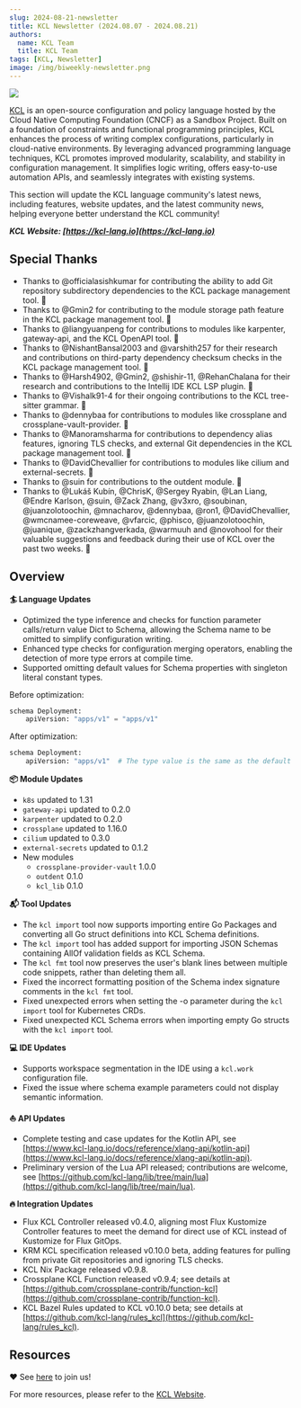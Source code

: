 ```yaml
---
slug: 2024-08-21-newsletter
title: KCL Newsletter (2024.08.07 - 2024.08.21)
authors:
  name: KCL Team
  title: KCL Team
tags: [KCL, Newsletter]
image: /img/biweekly-newsletter.png
---
```


![](/img/biweekly-newsletter.png)

[KCL](https://github.com/kcl-lang/kcl) is an open-source configuration and policy language hosted by the Cloud Native Computing Foundation (CNCF) as a Sandbox Project. Built on a foundation of constraints and functional programming principles, KCL enhances the process of writing complex configurations, particularly in cloud-native environments. By leveraging advanced programming language techniques, KCL promotes improved modularity, scalability, and stability in configuration management. It simplifies logic writing, offers easy-to-use automation APIs, and seamlessly integrates with existing systems.

This section will update the KCL language community's latest news, including features, website updates, and the latest community news, helping everyone better understand the KCL community!

**_KCL Website: [https://kcl-lang.io](https://kcl-lang.io)_**

## Special Thanks

- Thanks to @officialasishkumar for contributing the ability to add Git repository subdirectory dependencies to the KCL package management tool. 🙌
- Thanks to @Gmin2 for contributing to the module storage path feature in the KCL package management tool. 🙌
- Thanks to @liangyuanpeng for contributions to modules like karpenter, gateway-api, and the KCL OpenAPI tool. 🙌
- Thanks to @NishantBansal2003 and @varshith257 for their research and contributions on third-party dependency checksum checks in the KCL package management tool. 🙌
- Thanks to @Harsh4902, @Gmin2, @shishir-11, @RehanChalana for their research and contributions to the Intellij IDE KCL LSP plugin. 🙌
- Thanks to @Vishalk91-4 for their ongoing contributions to the KCL tree-sitter grammar. 🙌
- Thanks to @dennybaa for contributions to modules like crossplane and crossplane-vault-provider. 🙌
- Thanks to @Manoramsharma for contributions to dependency alias features, ignoring TLS checks, and external Git dependencies in the KCL package management tool. 🙌
- Thanks to @DavidChevallier for contributions to modules like cilium and external-secrets. 🙌
- Thanks to @suin for contributions to the outdent module. 🙌
- Thanks to @Lukáš Kubín, @ChrisK, @Sergey Ryabin, @Lan Liang, @Endre Karlson, @suin, @Zack Zhang, @v3xro, @soubinan, @juanzolotoochin, @mnacharov, @dennybaa, @ron1, @DavidChevallier, @wmcnamee-coreweave, @vfarcic, @phisco, @juanzolotoochin, @juanique, @zackzhangverkada, @warmuuh and @novohool for their valuable suggestions and feedback during their use of KCL over the past two weeks. 🙌

## Overview

**🏄 Language Updates**

- Optimized the type inference and checks for function parameter calls/return value Dict to Schema, allowing the Schema name to be omitted to simplify configuration writing.
- Enhanced type checks for configuration merging operators, enabling the detection of more type errors at compile time.
- Supported omitting default values for Schema properties with singleton literal constant types.

Before optimization:

```python
schema Deployment:
    apiVersion: "apps/v1" = "apps/v1"
```

After optimization:

```python
schema Deployment:
    apiVersion: "apps/v1"  # The type value is the same as the default value, so the default value can be omitted.
```

**📦️ Module Updates**

- `k8s` updated to 1.31
- `gateway-api` updated to 0.2.0
- `karpenter` updated to 0.2.0
- `crossplane` updated to 1.16.0
- `cilium` updated to 0.3.0
- `external-secrets` updated to 0.1.2
- New modules
  - `crossplane-provider-vault` 1.0.0
  - `outdent` 0.1.0
  - `kcl_lib` 0.1.0

**📬️ Tool Updates**

- The `kcl import` tool now supports importing entire Go Packages and converting all Go struct definitions into KCL Schema definitions.
- The `kcl import` tool has added support for importing JSON Schemas containing AllOf validation fields as KCL Schema.
- The `kcl fmt` tool now preserves the user's blank lines between multiple code snippets, rather than deleting them all.
- Fixed the incorrect formatting position of the Schema index signature comments in the `kcl fmt` tool.
- Fixed unexpected errors when setting the -o parameter during the `kcl import` tool for Kubernetes CRDs.
- Fixed unexpected KCL Schema errors when importing empty Go structs with the `kcl import` tool.

**💻 IDE Updates**

- Supports workspace segmentation in the IDE using a `kcl.work` configuration file.
- Fixed the issue where schema example parameters could not display semantic information.

**⛵️ API Updates**

- Complete testing and case updates for the Kotlin API, see [https://www.kcl-lang.io/docs/reference/xlang-api/kotlin-api](https://www.kcl-lang.io/docs/reference/xlang-api/kotlin-api).
- Preliminary version of the Lua API released; contributions are welcome, see [https://github.com/kcl-lang/lib/tree/main/lua](https://github.com/kcl-lang/lib/tree/main/lua).

**🔥 Integration Updates**

- Flux KCL Controller released v0.4.0, aligning most Flux Kustomize Controller features to meet the demand for direct use of KCL instead of Kustomize for Flux GitOps.
- KRM KCL specification released v0.10.0 beta, adding features for pulling from private Git repositories and ignoring TLS checks.
- KCL Nix Package released v0.9.8.
- Crossplane KCL Function released v0.9.4; see details at [https://github.com/crossplane-contrib/function-kcl](https://github.com/crossplane-contrib/function-kcl).
- KCL Bazel Rules updated to KCL v0.10.0 beta; see details at [https://github.com/kcl-lang/rules_kcl](https://github.com/kcl-lang/rules_kcl).

## Resources

❤️ See [here](https://github.com/kcl-lang/community) to join us!

For more resources, please refer to the [KCL Website](https://kcl-lang.io/).
